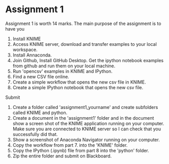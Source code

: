 # Assignment 1

Assignment 1 is worth 14 marks.  The main purpose of the assignment is to have you   

1. Install KNIME
2. Access KNIME server, download and transfer examples to your local workspace.
3. Install Annaconda.
4. Join Github, Install GitHub Desktop. Get the ipython notebook examples from github and run them on your local machine. 
5. Run 'opencsv' examples in KNIME and IPython. 
6. Find a new CSV file online.
7. Create a simple workflow that opens the new csv file in KNIME. 
8. Create a simple IPython notebook that opens the new csv file. 

Submit

1.  Create a folder called 'assignment1_yourname' and create subfolders called KNIME and python. 
2.  Create a document in the 'assignment1' folder and in the document show a screen shot of the KNIME application running on your computer.  Make sure you are connected to KNIME server so I can check that you successfully did that.    
3.  Show a screenshot of Anaconda Navigator running on your computer.  
2.  Copy the workflow from part 7. into the 'KNIME' folder. 
3.  Copy the IPython (.ipynb) file from part 8 into the 'python' folder.  
4.  Zip the entire folder and submit on Blackboard. 
